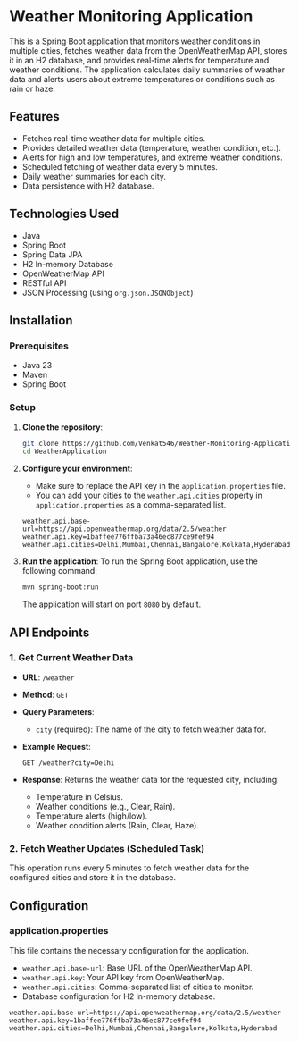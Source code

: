# Weather Monitoring Application

This is a Spring Boot application that monitors weather conditions in multiple cities, fetches weather data from the OpenWeatherMap API, stores it in an H2 database, and provides real-time alerts for temperature and weather conditions. The application calculates daily summaries of weather data and alerts users about extreme temperatures or conditions such as rain or haze.

## Features
- Fetches real-time weather data for multiple cities.
- Provides detailed weather data (temperature, weather condition, etc.).
- Alerts for high and low temperatures, and extreme weather conditions.
- Scheduled fetching of weather data every 5 minutes.
- Daily weather summaries for each city.
- Data persistence with H2 database.

## Technologies Used
- Java
- Spring Boot
- Spring Data JPA
- H2 In-memory Database
- OpenWeatherMap API
- RESTful API
- JSON Processing (using `org.json.JSONObject`)

## Installation

### Prerequisites
- Java 23
- Maven
- Spring Boot

### Setup

1. **Clone the repository**:
    ```bash
    git clone https://github.com/Venkat546/Weather-Monitoring-Application.git
    cd WeatherApplication
    ```

2. **Configure your environment**:
    - Make sure to replace the API key in the `application.properties` file.
    - You can add your cities to the `weather.api.cities` property in `application.properties` as a comma-separated list.

    ```properties
    weather.api.base-url=https://api.openweathermap.org/data/2.5/weather
    weather.api.key=1baffee776ffba73a46ec877ce9fef94
    weather.api.cities=Delhi,Mumbai,Chennai,Bangalore,Kolkata,Hyderabad
    ```

3. **Run the application**:
    To run the Spring Boot application, use the following command:
    ```bash
    mvn spring-boot:run
    ```

    The application will start on port `8080` by default.

## API Endpoints

### 1. Get Current Weather Data

- **URL**: `/weather`
- **Method**: `GET`
- **Query Parameters**:
    - `city` (required): The name of the city to fetch weather data for.

- **Example Request**:
    ```
    GET /weather?city=Delhi
    ```

- **Response**:
    Returns the weather data for the requested city, including:
    - Temperature in Celsius.
    - Weather conditions (e.g., Clear, Rain).
    - Temperature alerts (high/low).
    - Weather condition alerts (Rain, Clear, Haze).

### 2. Fetch Weather Updates (Scheduled Task)
This operation runs every 5 minutes to fetch weather data for the configured cities and store it in the database.

## Configuration

### application.properties
This file contains the necessary configuration for the application.

- `weather.api.base-url`: Base URL of the OpenWeatherMap API.
- `weather.api.key`: Your API key from OpenWeatherMap.
- `weather.api.cities`: Comma-separated list of cities to monitor.
- Database configuration for H2 in-memory database.

```properties
weather.api.base-url=https://api.openweathermap.org/data/2.5/weather
weather.api.key=1baffee776ffba73a46ec877ce9fef94
weather.api.cities=Delhi,Mumbai,Chennai,Bangalore,Kolkata,Hyderabad
